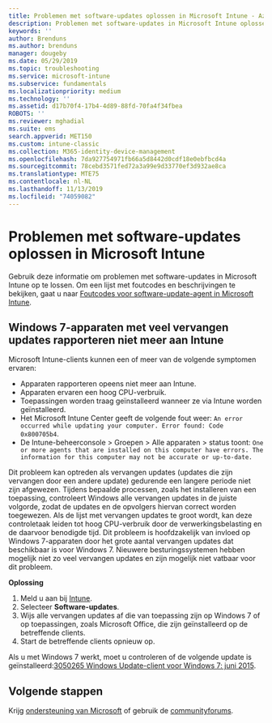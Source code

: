 ```yaml
---
title: Problemen met software-updates oplossen in Microsoft Intune - Azure | Microsoft Docs
description: Problemen met software-updates in Microsoft Intune oplossen.
keywords: ''
author: Brenduns
ms.author: brenduns
manager: dougeby
ms.date: 05/29/2019
ms.topic: troubleshooting
ms.service: microsoft-intune
ms.subservice: fundamentals
ms.localizationpriority: medium
ms.technology: ''
ms.assetid: d17b70f4-17b4-4d89-88fd-70fa4f34fbea
ROBOTS: ''
ms.reviewer: mghadial
ms.suite: ems
search.appverid: MET150
ms.custom: intune-classic
ms.collection: M365-identity-device-management
ms.openlocfilehash: 7da927754971fb66a5d8442d0cdf18e0ebfbcd4a
ms.sourcegitcommit: 78cebd3571fed72a3a99e9d33770ef3d932ae8ca
ms.translationtype: MTE75
ms.contentlocale: nl-NL
ms.lasthandoff: 11/13/2019
ms.locfileid: "74059082"
---
```

# <a name="troubleshoot-software-updates-in-microsoft-intune"></a>Problemen met software-updates oplossen in Microsoft Intune

Gebruik deze informatie om problemen met software-updates in Microsoft Intune op te lossen. Om een lijst met foutcodes en beschrijvingen te bekijken, gaat u naar [Foutcodes voor software-update-agent in Microsoft Intune](../protect/software-update-agent-error-codes.md).

## <a name="windows-7-devices-with-many-superseded-updates-stop-reporting-to-intune"></a>Windows 7-apparaten met veel vervangen updates rapporteren niet meer aan Intune

Microsoft Intune-clients kunnen een of meer van de volgende symptomen ervaren:

- Apparaten rapporteren opeens niet meer aan Intune.  
- Apparaten ervaren een hoog CPU-verbruik.
- Toepassingen worden traag geïnstalleerd wanneer ze via Intune worden geïnstalleerd.
- Het Microsoft Intune Center geeft de volgende fout weer: `An error occurred while updating your computer. Error found: Code 0x800705b4`.
- De Intune-beheerconsole > Groepen > Alle apparaten > status toont: `One or more agents that are installed on this computer have errors. The information for this computer may not be accurate or up-to-date.`

Dit probleem kan optreden als vervangen updates (updates die zijn vervangen door een andere update) gedurende een langere periode niet zijn afgewezen. Tijdens bepaalde processen, zoals het installeren van een toepassing, controleert Windows alle vervangen updates in de juiste volgorde, zodat de updates en de opvolgers hiervan correct worden toegewezen. Als de lijst met vervangen updates te groot wordt, kan deze controletaak leiden tot hoog CPU-verbruik door de verwerkingsbelasting en de daarvoor benodigde tijd. Dit probleem is hoofdzakelijk van invloed op Windows 7-apparaten door het grote aantal vervangen updates dat beschikbaar is voor Windows 7. Nieuwere besturingssystemen hebben mogelijk niet zo veel vervangen updates en zijn mogelijk niet vatbaar voor dit probleem.

**Oplossing**

1. Meld u aan bij [Intune](https://go.microsoft.com/fwlink/?linkid=2090973).
2. Selecteer **Software-updates**.
3. Wijs alle vervangen updates af die van toepassing zijn op Windows 7 of op toepassingen, zoals Microsoft Office, die zijn geïnstalleerd op de betreffende clients.
4. Start de betreffende clients opnieuw op.

Als u met Windows 7 werkt, moet u controleren of de volgende update is geïnstalleerd:[3050265 Windows Update-client voor Windows 7: juni 2015](https://support.microsoft.com/kb/3050265).

## <a name="next-steps"></a>Volgende stappen

Krijg [ondersteuning van Microsoft](get-support.md) of gebruik de [communityforums](https://social.technet.microsoft.com/Forums/en-US/home?category=microsoftintune).